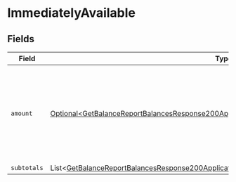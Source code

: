 # ImmediatelyAvailable


## Fields

| Field                                                                                                                                                                                                        | Type                                                                                                                                                                                                         | Required                                                                                                                                                                                                     | Description                                                                                                                                                                                                  |
| ------------------------------------------------------------------------------------------------------------------------------------------------------------------------------------------------------------ | ------------------------------------------------------------------------------------------------------------------------------------------------------------------------------------------------------------ | ------------------------------------------------------------------------------------------------------------------------------------------------------------------------------------------------------------ | ------------------------------------------------------------------------------------------------------------------------------------------------------------------------------------------------------------ |
| `amount`                                                                                                                                                                                                     | [Optional\<GetBalanceReportBalancesResponse200ApplicationHalPlusJsonResponseBodyTotalsAmount>](../../models/operations/GetBalanceReportBalancesResponse200ApplicationHalPlusJsonResponseBodyTotalsAmount.md) | :heavy_minus_sign:                                                                                                                                                                                           | In v2 endpoints, monetary amounts are represented as objects with a `currency` and `value` field.                                                                                                            |
| `subtotals`                                                                                                                                                                                                  | List\<[GetBalanceReportBalancesResponse200ApplicationHalPlusJsonResponseBodySubtotals](../../models/operations/GetBalanceReportBalancesResponse200ApplicationHalPlusJsonResponseBodySubtotals.md)>           | :heavy_minus_sign:                                                                                                                                                                                           | N/A                                                                                                                                                                                                          |